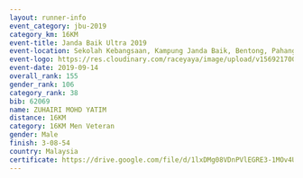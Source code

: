 ```yaml
---
layout: runner-info 
event_category: jbu-2019 
category_km: 16KM 
event-title: Janda Baik Ultra 2019
event-location: Sekolah Kebangsaan, Kampung Janda Baik, Bentong, Pahang, Malaysia 
event-logo: https://res.cloudinary.com/raceyaya/image/upload/v1569217009/logo/janda-baik_vch1pc.jpg 
event-date: 2019-09-14 
overall_rank: 155
gender_rank: 106
category_rank: 38
bib: 62069
name: ZUHAIRI MOHD YATIM
distance: 16KM
category: 16KM Men Veteran
gender: Male
finish: 3-08-54
country: Malaysia
certificate: https://drive.google.com/file/d/1lxDMg08VDnPVlEGRE3-1MOv4U9d2TE0_/view?usp=sharing
---
```

